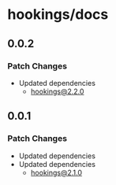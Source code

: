 # hookings/docs

## 0.0.2

### Patch Changes

- Updated dependencies
  - hookings@2.2.0

## 0.0.1

### Patch Changes

- Updated dependencies
- Updated dependencies
  - hookings@2.1.0
